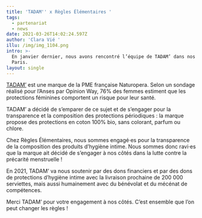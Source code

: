 ```yaml
---
title: 'TADAM'' x Règles Élémentaires '
tags:
  - partenariat
  - news
date: 2021-03-26T14:02:24.597Z
author: 'Clara Vié '
illu: /img/img_1104.png
intro: >-
  En janvier dernier, nous avons rencontré l’équipe de TADAM’ dans nos locaux à
  Paris.
layout: single
---
```

[TADAM’](https://www.tadam-women.com/) est une marque de la PME française Naturopera. Selon un sondage réalisé pour l’Anses par Opinion Way, 76% des femmes estiment que les protections féminines comportent un risque pour leur santé. 

TADAM’ a décidé de s’emparer de ce sujet et de s’engager pour la transparence et la composition des protections périodiques : la marque propose des protections en coton 100% bio, sans colorant, parfum ou chlore. 

Chez Règles Élémentaires, nous sommes engagé·es pour la transparence de la composition des produits d’hygiène intime. Nous sommes donc ravi·es que la marque ait décidé de s’engager à nos côtés dans la lutte contre la précarité menstruelle ! 

En 2021, TADAM’ va nous soutenir par des dons financiers et par des dons de protections d’hygiène intime avec la livraison prochaine de 200 000 serviettes, mais aussi humainement avec du bénévolat et du mécénat de compétences. 

Merci TADAM’ pour votre engagement à nos côtés. C’est ensemble que l’on peut changer les règles !
